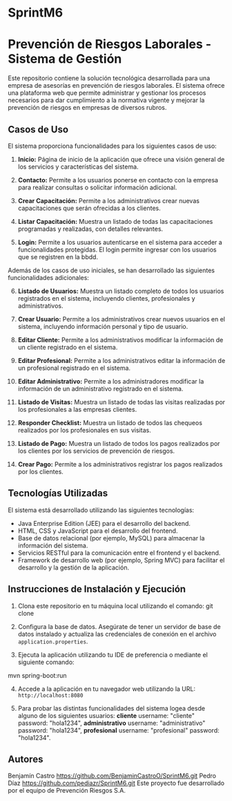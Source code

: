 # SprintM6
# Prevención de Riesgos Laborales - Sistema de Gestión

Este repositorio contiene la solución tecnológica desarrollada para una empresa de asesorías en prevención de riesgos laborales. El sistema ofrece una plataforma web que permite administrar y gestionar los procesos necesarios para dar cumplimiento a la normativa vigente y mejorar la prevención de riesgos en empresas de diversos rubros.

## Casos de Uso

El sistema proporciona funcionalidades para los siguientes casos de uso:

1. **Inicio:** Página de inicio de la aplicación que ofrece una visión general de los servicios y características del sistema.

2. **Contacto:** Permite a los usuarios ponerse en contacto con la empresa para realizar consultas o solicitar información adicional.

3. **Crear Capacitación:** Permite a los administrativos crear nuevas capacitaciones que serán ofrecidas a los clientes.

4. **Listar Capacitación:** Muestra un listado de todas las capacitaciones programadas y realizadas, con detalles relevantes.

5. **Login:** Permite a los usuarios autenticarse en el sistema para acceder a funcionalidades protegidas. El login permite ingresar con los usuarios que se registren en la bbdd.

Además de los casos de uso iniciales, se han desarrollado las siguientes funcionalidades adicionales:

6. **Listado de Usuarios:** Muestra un listado completo de todos los usuarios registrados en el sistema, incluyendo clientes, profesionales y administrativos.

7. **Crear Usuario:** Permite a los administrativos crear nuevos usuarios en el sistema, incluyendo información personal y tipo de usuario.

8. **Editar Cliente:** Permite a los administrativos modificar la información de un cliente registrado en el sistema.

9. **Editar Profesional:** Permite a los administrativos editar la información de un profesional registrado en el sistema.

10. **Editar Administrativo:** Permite a los administradores modificar la información de un administrativo registrado en el sistema.

11. **Listado de Visitas:** Muestra un listado de todas las visitas realizadas por los profesionales a las empresas clientes.

12. **Responder Checklist:** Muestra un listado de todos las chequeos realizados por los profesionales en sus visitas.

13. **Listado de Pago:** Muestra un listado de todos los pagos realizados por los clientes por los servicios de prevención de riesgos.

14. **Crear Pago:** Permite a los administrativos registrar los pagos realizados por los clientes.

## Tecnologías Utilizadas

El sistema está desarrollado utilizando las siguientes tecnologías:

- Java Enterprise Edition (JEE) para el desarrollo del backend.
- HTML, CSS y JavaScript para el desarrollo del frontend.
- Base de datos relacional (por ejemplo, MySQL) para almacenar la información del sistema.
- Servicios RESTful para la comunicación entre el frontend y el backend.
- Framework de desarrollo web (por ejemplo, Spring MVC) para facilitar el desarrollo y la gestión de la aplicación.

## Instrucciones de Instalación y Ejecución

1. Clona este repositorio en tu máquina local utilizando el comando:
git clone

2. Configura la base de datos. Asegúrate de tener un servidor de base de datos instalado y actualiza las credenciales de conexión en el archivo `application.properties`.

3. Ejecuta la aplicación utilizando tu IDE de preferencia o mediante el siguiente comando:

mvn spring-boot:run


4. Accede a la aplicación en tu navegador web utilizando la URL: `http://localhost:8080`

5. Para probar las distintas funcionalidades del sistema logea desde alguno de los siguientes usuarios: **cliente** username: "cliente" password: "hola1234", **administrativo** username: "administrativo" password: "hola1234", **profesional** username: "profesional" password: "hola1234".

## Autores
Benjamín Castro https://github.com/BenjaminCastroO/SprintM6.git
Pedro Díaz https://github.com/pediazr/SprintM6.git
Este proyecto fue desarrollado por el equipo de Prevención Riesgos S.A.




